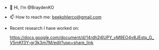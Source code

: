 - 👋 Hi, I’m @BraydenKO
- 📫 How to reach me: beekohlerco@gmail.com

- Recent research I have worked on:

  https://docs.google.com/document/d/14rdh2j6UPY_yM9EO4v8JEstp_G_V5mKf3Y-gr3k3m7M/edit?usp=share_link
